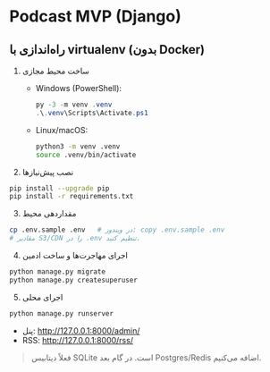 # Podcast MVP (Django)

## راه‌اندازی با virtualenv (بدون Docker)
1) ساخت محیط مجازی
   - Windows (PowerShell):
     ```powershell
     py -3 -m venv .venv
     .\.venv\Scripts\Activate.ps1
     ```
   - Linux/macOS:
     ```bash
     python3 -m venv .venv
     source .venv/bin/activate
     ```

2) نصب پیش‌نیازها
```bash
pip install --upgrade pip
pip install -r requirements.txt
```

3) مقداردهی محیط
```bash
cp .env.sample .env   # در ویندوز: copy .env.sample .env
# مقادیر S3/CDN را در .env تنظیم کنید.
```

4) اجرای مهاجرت‌ها و ساخت ادمین
```bash
python manage.py migrate
python manage.py createsuperuser
```

5) اجرای محلی
```bash
python manage.py runserver
```

- پنل: http://127.0.0.1:8000/admin/
- RSS:  http://127.0.0.1:8000/rss/

> فعلاً دیتابیس SQLite است. در گام بعد Postgres/Redis اضافه می‌کنیم.
